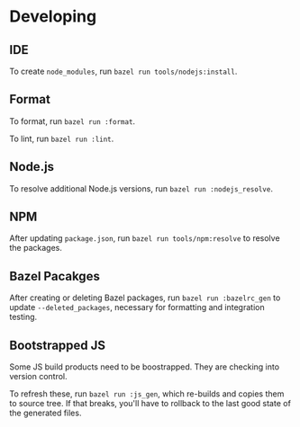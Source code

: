 # Developing

## IDE

To create `node_modules`, run `bazel run tools/nodejs:install`.

## Format

To format, run `bazel run :format`.

To lint, run `bazel run :lint`.

## Node.js

To resolve additional Node.js versions, run `bazel run :nodejs_resolve`.

## NPM

After updating `package.json`, run `bazel run tools/npm:resolve` to resolve the
packages.

## Bazel Pacakges

After creating or deleting Bazel packages, run `bazel run :bazelrc_gen` to
update `--deleted_packages`, necessary for formatting and integration testing.

## Bootstrapped JS

Some JS build products need to be boostrapped. They are checking into version
control.

To refresh these, run `bazel run :js_gen`, which re-builds and copies them to
source tree. If that breaks, you'll have to rollback to the last good state of
the generated files.
